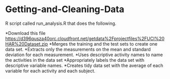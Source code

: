 # Getting-and-Cleaning-Data

R script called run_analysis.R that does the following.

*Download this file https://d396qusza40orc.cloudfront.net/getdata%2Fprojectfiles%2FUCI%20HAR%20Dataset.zip
*Merges the training and the test sets to create one data set.
*Extracts only the measurements on the mean and standard deviation for each measurement.
*Uses descriptive activity names to name the activities in the data set
*Appropriately labels the data set with descriptive variable names.
*Creates tidy data set with the average of each variable for each activity and each subject.